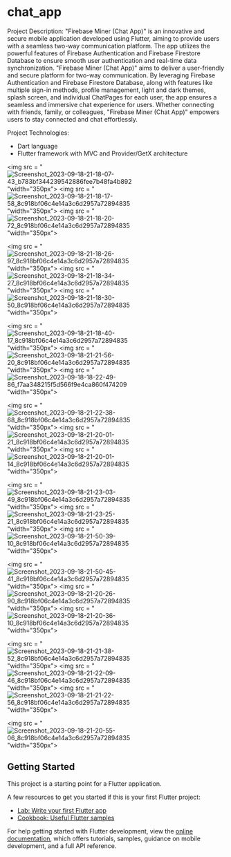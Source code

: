 # chat_app

Project Description:
"Firebase Miner (Chat App)" is an innovative and secure mobile application developed using
Flutter, aiming to provide users with a seamless two-way communication platform. The app
utilizes the powerful features of Firebase Authentication and Firebase Firestore Database to
ensure smooth user authentication and real-time data synchronization.
"Firebase Miner (Chat App)" aims to deliver a user-friendly and secure platform for two-way
communication. By leveraging Firebase Authentication and Firebase Firestore Database, along
with features like multiple sign-in methods, profile management, light and dark themes, splash
screen, and individual ChatPages for each user, the app ensures a seamless and immersive chat
experience for users. Whether connecting with friends, family, or colleagues, "Firebase Miner
(Chat App)" empowers users to stay connected and chat effortlessly.


Project Technologies:
- Dart language
- Flutter framework with MVC and Provider/GetX architecture

<img src = "![Screenshot_2023-09-18-21-18-07-43_b783bf344239542886fee7b48fa4b892](https://github.com/bhumikavadhavana/firebase_chat_app/assets/131368253/1daaba0c-a591-4d14-8c9f-03edecd3dffe)
"width="350px">
<img src = "![Screenshot_2023-09-18-21-18-17-58_8c918bf06c4e14a3c6d2957a72894835](https://github.com/bhumikavadhavana/firebase_chat_app/assets/131368253/5d962767-6b3b-4529-8c27-506dd6f4f552)
"width="350px">
<img src = "![Screenshot_2023-09-18-21-18-20-72_8c918bf06c4e14a3c6d2957a72894835](https://github.com/bhumikavadhavana/firebase_chat_app/assets/131368253/8454d6a2-144e-47e1-b248-ea5e7a1de8be)
"width="350px">

<img src = "![Screenshot_2023-09-18-21-18-26-97_8c918bf06c4e14a3c6d2957a72894835](https://github.com/bhumikavadhavana/firebase_chat_app/assets/131368253/17a7c894-6569-4ae5-bea1-a6cc268fb2ee)
"width="350px">
<img src = "![Screenshot_2023-09-18-21-18-34-27_8c918bf06c4e14a3c6d2957a72894835](https://github.com/bhumikavadhavana/firebase_chat_app/assets/131368253/a399cb9f-9fe4-4fb6-85e1-3693cc365edf)
"width="350px">
<img src = "![Screenshot_2023-09-18-21-18-30-50_8c918bf06c4e14a3c6d2957a72894835](https://github.com/bhumikavadhavana/firebase_chat_app/assets/131368253/ebceca6e-4ade-4e3f-b27d-2089fa76a2e5)
"width="350px">

<img src = "![Screenshot_2023-09-18-21-18-40-17_8c918bf06c4e14a3c6d2957a72894835](https://github.com/bhumikavadhavana/firebase_chat_app/assets/131368253/4e675038-73b7-442d-a588-d71428c5d910)
"width="350px">
<img src = "![Screenshot_2023-09-18-21-21-56-20_8c918bf06c4e14a3c6d2957a72894835](https://github.com/bhumikavadhavana/firebase_chat_app/assets/131368253/aa9fc590-dce7-42fd-a9c9-298a79373312)
"width="350px">
<img src = "![Screenshot_2023-09-18-18-22-49-86_f7aa348215f5d566f9e4ca860f474209](https://github.com/bhumikavadhavana/firebase_chat_app/assets/131368253/f191c51d-6cc2-4559-90a5-66dd6468aa1c)
"width="350px">

<img src = "![Screenshot_2023-09-18-21-22-38-68_8c918bf06c4e14a3c6d2957a72894835](https://github.com/bhumikavadhavana/firebase_chat_app/assets/131368253/ae4acbdf-c3fa-48ee-9d16-2917caebf62e)
"width="350px">
<img src = "![Screenshot_2023-09-18-21-20-01-21_8c918bf06c4e14a3c6d2957a72894835](https://github.com/bhumikavadhavana/firebase_chat_app/assets/131368253/312eaa7d-f465-46e4-8194-6bb79c0064a9)
"width="350px">
<img src = "![Screenshot_2023-09-18-21-20-01-14_8c918bf06c4e14a3c6d2957a72894835](https://github.com/bhumikavadhavana/firebase_chat_app/assets/131368253/b0c0c9e9-73f1-4349-b52b-ae938d9dd86a)
"width="350px">

<img src = "![Screenshot_2023-09-18-21-23-03-49_8c918bf06c4e14a3c6d2957a72894835](https://github.com/bhumikavadhavana/firebase_chat_app/assets/131368253/c0c2ba3b-95bb-4258-beeb-4d66ec14def5)
"width="350px">
<img src = "![Screenshot_2023-09-18-21-23-25-21_8c918bf06c4e14a3c6d2957a72894835](https://github.com/bhumikavadhavana/firebase_chat_app/assets/131368253/d6008b73-9bdb-4d39-a513-f78125576727)
"width="350px">
<img src = "![Screenshot_2023-09-18-21-50-39-10_8c918bf06c4e14a3c6d2957a72894835](https://github.com/bhumikavadhavana/firebase_chat_app/assets/131368253/b10352b6-6d1a-4bf8-9807-92f601ceb4d0)
"width="350px">

<img src = "![Screenshot_2023-09-18-21-50-45-41_8c918bf06c4e14a3c6d2957a72894835](https://github.com/bhumikavadhavana/firebase_chat_app/assets/131368253/e37b8d89-f5e5-42fe-9495-cdd91b757607)
"width="350px">
<img src = "![Screenshot_2023-09-18-21-20-26-90_8c918bf06c4e14a3c6d2957a72894835](https://github.com/bhumikavadhavana/firebase_chat_app/assets/131368253/639a9bde-5027-4fe2-8a24-cf1e60cacc1a)
"width="350px">
<img src = "![Screenshot_2023-09-18-21-20-36-10_8c918bf06c4e14a3c6d2957a72894835](https://github.com/bhumikavadhavana/firebase_chat_app/assets/131368253/555c4d5e-a44b-44cd-94be-00d22e3f2ab0)
"width="350px">

<img src = "![Screenshot_2023-09-18-21-21-38-52_8c918bf06c4e14a3c6d2957a72894835](https://github.com/bhumikavadhavana/firebase_chat_app/assets/131368253/f2c03bcb-5a80-4b8f-9b93-543ebe279a4c)
"width="350px">
<img src = "![Screenshot_2023-09-18-21-22-09-46_8c918bf06c4e14a3c6d2957a72894835](https://github.com/bhumikavadhavana/firebase_chat_app/assets/131368253/6d382c7f-9d98-4ed3-89c5-7e1ca47ebfb5)
"width="350px">
<img src = "![Screenshot_2023-09-18-21-21-22-56_8c918bf06c4e14a3c6d2957a72894835](https://github.com/bhumikavadhavana/firebase_chat_app/assets/131368253/81ebd24b-975a-4e5a-bab3-5d0f76ce287e)
"width="350px">

<img src = "![Screenshot_2023-09-18-21-20-55-06_8c918bf06c4e14a3c6d2957a72894835](https://github.com/bhumikavadhavana/firebase_chat_app/assets/131368253/204039ca-79e8-4851-9525-00fe4fdb3a36)
"width="350px">





## Getting Started

This project is a starting point for a Flutter application.

A few resources to get you started if this is your first Flutter project:

- [Lab: Write your first Flutter app](https://docs.flutter.dev/get-started/codelab)
- [Cookbook: Useful Flutter samples](https://docs.flutter.dev/cookbook)

For help getting started with Flutter development, view the
[online documentation](https://docs.flutter.dev/), which offers tutorials,
samples, guidance on mobile development, and a full API reference.
